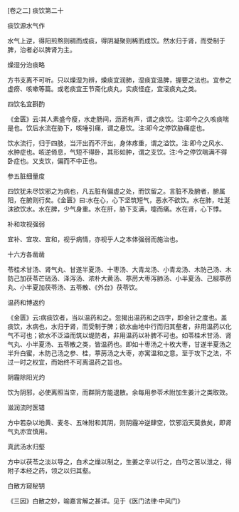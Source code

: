[卷之二] 痰饮第二十

痰饮源水气作

水气上逆，得阳煎熬则稠而成痰，得阴凝聚则稀而成饮。然水归于肾，而受制于脾，治者必以脾肾为主。

燥湿分治痰略

方书支离不可听。只以燥湿为辨，燥痰宜润肺，湿痰宜温脾，握要之法也。宜参之虚痨、咳嗽等篇。或老痰宜王节斋化痰丸，实痰怪症，宜滚痰丸之类。

四饮名宜斟酌

《金匮》云∶其人素盛今瘦，水走肠间，沥沥有声，谓之痰饮。注∶即今之久咳痰喘是也。饮后水流在胁下，咳唾引痛，谓之悬饮。注∶即今之停饮胁痛症也。

饮水流行，归于四肢，当汗出而不汗出，身体疼重，谓之溢饮。注∶即今之风水、水肿症也。咳逆倚息，气短不得卧，其形如肿，谓之支饮。注∶今之停饮喘满不得卧症也。又支饮，偏而不中正也。

参五脏细量度

四饮犹未尽饮邪之为病也，凡五脏有偏虚之处，而饮留之。言脏不及腑者，腑属阳，在腑则行矣。《金匮》曰∶水在心，心下坚筑短气，恶水不欲饮。水在肺，吐涎沫欲饮水。水在脾，少气身重。水在肝，胁下支满，嚏而痛。水在肾，心下悸。

补和攻视强弱

宜补、宜攻、宜和，视乎病情，亦视乎人之本体强弱而施治也。

十六方各凿凿

苓桂术甘汤、肾气丸、甘遂半夏汤、十枣汤、大青龙汤、小青龙汤、木防己汤、木防己加茯苓芒硝汤、泽泻汤、浓朴大黄汤、葶苈大枣泻肺汤、小半夏汤、己椒葶苈丸、小半夏加茯苓汤、五苓散、《外台》茯苓饮。

温药和博返约

 《金匮》云∶病痰饮者，当以温药和之。忽揭出温药和之四字，即金针之度也。盖痰饮，水病也，水归于肾，而受制于脾；欲水由地中行而归其壑者，非用温药以化气不可也；欲水不泛溢而筑以堤防者，非用温药以补脾不可也。如苓桂术甘汤、肾气丸、小半夏汤、五苓散之类，皆温药也。即如十枣汤之十枚大枣，甘遂半夏汤之半升白蜜，木防己汤之参、桂，葶苈汤之大枣，亦寓温和之意。至于攻下之法，不过一时之权宜，而始终不可离温药之旨也。

阴霾除阳光灼

饮为阴邪，必使离照当空，而群阴方能退散。余每用参苓术附加生姜汁之类取效。

滋润流时医错

方中若杂以地黄、麦冬、五味附和其阴，则阴霾冲逆肆空，饮邪滔天莫救矣，即肾气丸亦宜慎用。

真武汤水归壑

方中以茯苓之淡以导之，白术之燥以制之，生姜之辛以行之，白芍之苦以泄之，得附子本经之药，领之以归其壑。

白散方窥秘钥

 《三因》白散之妙，喻嘉言解之甚详。见于《医门法律·中风门》

